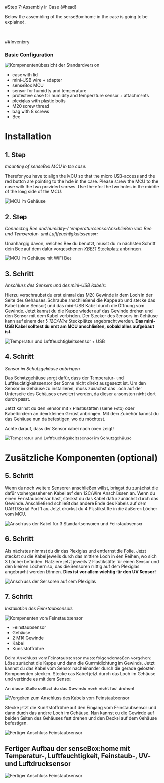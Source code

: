 #Step 7: Assembly in Case {#head}
<div class="description">Below the assembling of the senseBox:home in the case is going to be explained. </div>

<div class="line">
    <br>
    <br>
</div>



##Inventory

### Basic Configuration

![Komponentenübersicht der Standardversion](../pictures/01_aufbau.png)

- case with lid
- mini-USB wire + adapter
- senseBox MCU
- sensor for humidity and temperature
- protective case for humidity and temperature sensor + attachments
- plexiglas with plastic bolts
- M20 screw thread
- bag with 8 screws 
- Bee



# Installation

## 1. Step

*mounting of senseBox MCU in the case:* 

Therefor you have to align the MCU so that the micro USB-access and the red button are pointing to the hole in the case. Please screw the MCU to the case with the two provided screws. Use therefor the two holes in the middle of the long side of the MCU.


![ MCU im Gehäuse](../pictures/mcu_verschraubung.jpeg)



## 2. Step

*Connecting Bee and humidity-/ temperaturesensorAnschließen vom Bee und Temperatur- und Luftfeuchtigkeitssensor:*

Unanhängig davon, welches Bee du benutzt, musst du im nächsten Schritt dein Bee auf dem dafür vorgesehenen *XBEE1* Steckplatz anbringen. 

![MCU im Gehäuse mit WiFi Bee](../pictures/xbee.jpeg)

## 3. Schritt

*Anschluss des Sensors und des mini-USB Kabels:*

Hierzu verschraubst du erst einmal das M20 Gewinde in dem Loch in der Seite des Gehäuses. 
Schraube anschließend die Kappe ab und stecke das Kabel (ohne Sensor) und das mini-USB Kabel durch die Öffnung vom Gewinde.
Jetzt kannst du die Kappe wieder auf das Gewinde drehen und den Sensor mit dem Kabel verbinden. 
Der Stecker des Sensors im Gehäuse kann auf einem der 5 *12C/Wire* Steckplätze angebracht werden.
**Das mini-USB Kabel solltest du erst am MCU anschließen, sobald alles aufgebaut ist.**


![Temperatur und Luftfeuchtigkeitssensor + USB ](../pictures/usb_sensor.png)

## 4. Schritt

*Sensor im Schutzgehäuse anbringen*

Das Schutzgehäuse sorgt dafür, dass der Temperatur- und Luftfeuchtigkeitssensor der Sonne nicht direkt ausgesetzt ist.
Um den Sensor im Gehäuse zu installieren, muss zunächst das Loch auf der Unterseite des Gehäuses erweitert werden, da dieser ansonsten nicht dort durch passt.

Jetzt kannst du den Sensor mit 2 Plastikstiften (siehe Foto) oder Kabelbindern an dem kleinen Gerüst anbringen.
Mit dem Zubehör kannst du das Gehäuse nun da befestigen, wo du möchtest. 

<div class="box_warning">
    <i class="fa fa-exclamation-circle fa-fw" aria-hidden="true" style="color: #f0ad4e"></i>
    Achte darauf, dass der Sensor dabei nach oben zeigt! 
</div>

![Temperatur und Luftfeuchtigskeitssensor im Schutzgehäuse](../pictures/tempGeh.jpeg)


# Zusätzliche Komponenten  (optional)
 

## 5. Schritt



Wenn du noch weitere Sensoren anschließen willst, bringst du zunächst die dafür vorhergesehenen Kabel auf den 12C/Wire Anschlüssen an. Wenn du einen Feinstaubsensor hast, steckst du das Kabel dafür zunächst durch das Gewinde. Anschließend  schließt das andere Ende des Kabels auf dem UART/Serial Port 1 an. 
Jetzt drückst du 4 Plastikstifte in die äußeren Löcher vom MCU.



![Anschluss der Kabel für 3 Standartsensoren und Feinstaubsensor](../pictures/allesensoren.jpeg)


## 6. Schritt

Als nächstes nimmst du dir das Plexiglas und entfernst die Folie.
Jetzt steckst du die Kabel jeweils durch das mittlere Loch in den Reihen, wo sich 3 Löcher befinden.
Platziere jetzt jeweils 2 Plastikstifte für einen Sensor und den kleinen Löchern so, das die Sensoren mittig auf dem Plexiglas angebracht werden können. **Dies ist vor allem wichtig für den UV Sensor!**



![Anschluss der Sensoren auf dem Plexiglas](../pictures/plexi.jpeg)


## 7. Schritt 

*Installation des Feinstaubsensors*



![Komponenten vom Feinstaubsensor](../pictures/komposFein.jpeg)

- Feinstaubsensor
- Gehäuse
- 2 M16 Gewinde
- Kabel
- Kunststoffröhre





Beim Anschluss vom Feinstaubsensor musst folgendermaßen vorgehen:
Löse zunächst die Kappe und dann die Gummidichtung im Gewinde. 
Jetzt kannst du das Kabel vom Sensor nacheinander durch die gerade gelösten Komponenten stecken. 
Stecke das Kabel jetzt durch das Loch im Gehäuse und verbinde es mit dem Sensor.



<div class="box_warning">
    <i class="fa fa-exclamation-circle fa-fw" aria-hidden="true" style="color: #f0ad4e"></i>
An dieser Stelle solltest du das Gewinde noch nicht fest drehen!
</div>


![Vorgehen zum Anschluss des Kabels vom Feinstaubsensor](../pictures/anschlussfein.jpeg)



Stecke jetzt die Kunststoffröhre auf den Eingang vom Feinstaubsensor und dann durch das andere Loch im Gehäuse. 
Nun kannst du die Gewinde auf beiden Seiten des Gehäuses fest drehen und den Deckel auf dem Gehäuse befestigen. 

![Fertiger Anschluss Feinstaubsensor](../pictures/feinstaub.jpeg)



## Fertiger Aufbau der senseBox:home mit Temperatur-, Luftfeuchtigkeit, Feinstaub-, UV- und Luftdrucksensor



![Fertiger Anschluss Feinstaubsensor](../pictures/aufbaufertig.jpeg)

